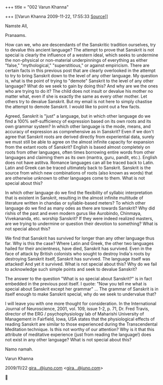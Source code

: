 +++
title = "002 Varun Khanna"

+++
[[Varun Khanna	2009-11-22, 17:55:33 [Source](https://groups.google.com/g/bvparishat/c/ngiZ7XjrDuQ)]]



Namste All,

  

Pranaams.  

  

How can we, who are descendants of the Sanskritic tradition ourselves, try to devalue this ancient language? The attempt to prove that Sanskrit is not special is clearly the influence of a western ideal, which seeks to undermine the non-physical or non-material underpinnings of everything as either "false," "mythological," "superstitious," or against empiricism. There are certain facts in this previous post that are clearly overlooked in the attempt to try to bring Sanskrit down to the level of any other language. My question is, what is the point of trying to "demote" Sanskrit to the level of any other language? What do we seek to gain by doing this? And why are we the ones who are trying to do it? The child does not insult or devalue his mother no matter what, even if she is exactly the same as every other mother. Let others try to devalue Sanskrit. But my email is not here to simply chastise the attempt to demote Sanskrit. I would like to point out a few facts.

  

Agreed, Sanskrit is "just" a language, but in which other language do we find a 100% self-sufficiency of expression based on its own roots and its own grammar system? In which other language is the mode, means, and accuracy of expression as comprehensive as in Sanskrit? Even if we don't agree that Sanskrit roots are derived directly from experiential data, surely we must still be able to agree on the almost infinite capacity for expansion from the extant roots of Sanskrit? English is based almost completely on roots from other languages, often times borrowing entire words from other languages and claiming them as its own (mantra, guru, pandit, etc.). English does not have astitva. Romance languages can all be traced back to Latin. Latin and Greek can be traced ultimately back to Sanskrit. Sanskrit is the source from which new combinations of roots (also known as words) that are otherwise unknown to other languages come to them. What is not special about this?

  

In which other language do we find the flexibility of syllabic interpretation that is existent in Sanskrit, resulting in the almost infinite multitude of literature written in chandas or syllable-based meters? To which other language do we find as many odes as there are towards Sanskrit? Why did rishis of the past and even modern gurus like Aurobindo, Chinmaya, Vivekananda, etc. worship Sanskrit? If they were indeed realized masters, are we trying to undermine or question their devotion to something? What is not special about this?

  

We find that Sanskrit has survived for longer than any other language thus far. Why is this the case? Where Latin and Greek, the other two languages hailed for their ancientness, have died, Sanskrit has survived. Even in the face of attack by British colonists who sought to destroy India's roots by destroying Sanskrit itself, Sanskrit has survived. The language itself was attacked! And yet it survived. What is not special about this? Why do we fail to acknowledge such simple points and seek to devalue Sanskrit?

  

The answer to the question "What is so special about Sanskrit?" is in fact embedded in the previous post itself. I quote: "Now you tell me what is special about Sanskrit except her grammar" ... The grammar of Sanskrit is in itself enough to make Sanskrit special, why do we seek to undervalue that?

  

I will leave you with one more thought for consideration. In the International Journal of Neuroscience, 2001, vol. 109, issue 1-2, p. 71, Dr. Fred Travis, director of the ERG / psychophysiology lab of Maharishi University of Management in Fairfield, Iowa, USA states that the physiological effects of reading Sanskrit are similar to those experienced during the Transcendental Meditation technique. Is this not worthy of our attention? Why is it that this attribute of meditative experience (just from reading the language!) does not exist in any other language? What is not special about this?

  

Namo namah.

  

Varun Khanna

  

  
  

2009/11/22 [gira...@juno.com]() \<[gira...@juno.com]()\>



